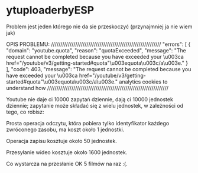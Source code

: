 # ytuploaderbyESP


Problem jest jeden którego nie da sie przeskoczyć (przynajmniej ja nie wiem jak)

OPIS PROBLEMU:
///////////////////////////////////////////////////////////
"errors": [
   {
    "domain": "youtube.quota",
    "reason": "quotaExceeded",
    "message": "The request cannot be completed because you have exceeded your \u003ca href=\"/youtube/v3/getting-started#quota\"\u003equota\u003c/a\u003e."
   }
  ],
  "code": 403,
  "message": "The request cannot be completed because you have exceeded your \u003ca href=\"/youtube/v3/getting-started#quota\"\u003equota\u003c/a\u003e." analytics cookies to understand how
  /////////////////////////////////////////////////////////////////
  
Youtube nie daje ci 10000 zapytań dziennie, dają ci 10000 jednostek dziennie; zapytanie może składać się z wielu jednostek, w zależności od tego, co robisz:

Prosta operacja odczytu, która pobiera tylko identyfikator każdego zwróconego zasobu, ma koszt około 1 jednostki.

Operacja zapisu kosztuje około 50 jednostek.

Przesyłanie wideo kosztuje około 1600 jednostek.

Co wystarcza na przesłanie OK 5 filmów na raz :(.

